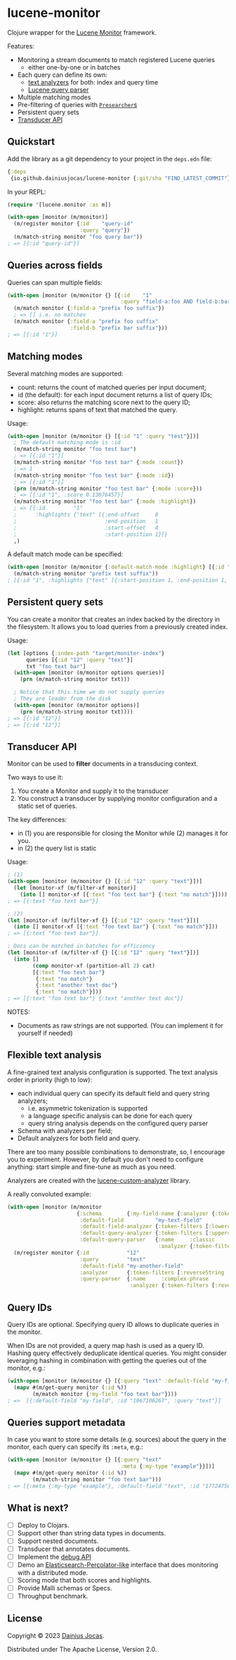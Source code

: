 # lucene-monitor

Clojure wrapper for the [Lucene Monitor](https://lucene.apache.org/core/9_7_0/monitor/index.html) framework.

Features:
- Monitoring a stream documents to match registered Lucene queries
  - either one-by-one or in batches
- Each query can define its own:
  - [text analyzers](https://github.com/dainiusjocas/lucene-custom-analyzer) for both: index and query time
  - [Lucene query parser](https://github.com/dainiusjocas/lucene-query-parsing)
- Multiple matching modes
- Pre-filtering of queries with [`Presearcher`s](https://lucene.apache.org/core/9_7_0/monitor/org/apache/lucene/monitor/Presearcher.html)
- Persistent query sets
- [Transducer API](https://clojure.org/reference/transducers)

## Quickstart

Add the library as a git dependency to your project in the `deps.edn` file:

```clojure
{:deps
 {io.github.dainiusjocas/lucene-monitor {:git/sha "FIND_LATEST_COMMIT"}}}
```

In your REPL:

```clojure
(require '[lucene.monitor :as m])

(with-open [monitor (m/monitor)]
  (m/register monitor {:id    "query-id"
                       :query "query"})
  (m/match-string monitor "foo query bar"))
; => [{:id "query-id"}]
```

## Queries across fields

Queries can span multiple fields:
```clojure
(with-open [monitor (m/monitor {} [{:id    "1"
                                    :query "field-a:foo AND field-b:bar"}])]
  (m/match monitor {:field-a "prefix foo suffix"})
  ; => [] i.e. no matches
  (m/match monitor {:field-a "prefix foo suffix"
                    :field-b "prefix bar suffix"}))
; => [{:id "1"}]
```

## Matching modes

Several matching modes are supported:
- count: returns the count of matched queries per input document;
- id (the default): for each input document returns a list of query IDs;
- score: also returns the matching score next to the query ID;
- highlight: returns spans of text that matched the query.

Usage:
```clojure
(with-open [monitor (m/monitor {} [{:id "1" :query "test"}])]
  ; The default matching mode is :id
  (m/match-string monitor "foo test bar")
  ; => [{:id "1"}]
  (m/match-string monitor "foo test bar" {:mode :count})
  ; => 1
  (m/match-string monitor "foo test bar" {:mode :id})
  ; => [{:id "1"}]
  (prn (m/match-string monitor "foo test bar" {:mode :score}))
  ; => [{:id "1", :score 0.13076457}]
  (m/match-string monitor "foo test bar" {:mode :highlight})
  ; => [{:id         "1"
  ;      :highlights {"text" [{:end-offset     8
  ;                            :end-position   1
  ;                            :start-offset   4
  ;                            :start-position 1}]}
  ,)
```

A default match mode can be specified:
```clojure
(with-open [monitor (m/monitor {:default-match-mode :highlight} [{:id "1" :query "test"}])]
  (m/match-string monitor "prefix test suffix"))
; [{:id "1", :highlights {"text" [{:start-position 1, :end-position 1, :start-offset 7, :end-offset 11}]}}]
```

## Persistent query sets

You can create a monitor that creates an index backed by the directory in the filesystem.
It allows you to load queries from a previously created index.

Usage:
```clojure
(let [options {:index-path "target/monitor-index"}
      queries [{:id "12" :query "text"}]
      txt "foo text bar"]
  (with-open [monitor (m/monitor options queries)]
    (prn (m/match-string monitor txt)))

  ; Notice that this time we do not supply queries
  ; They are loader from the disk
  (with-open [monitor (m/monitor options)]
    (prn (m/match-string monitor txt))))
; => [{:id "12"}]
; => [{:id "12"}]
```

## Transducer API

Monitor can be used to **filter** documents in a transducing context.

Two ways to use it:
1. You create a Monitor and supply it to the transducer
2. You construct a transducer by supplying monitor configuration and a static set of queries.

The key differences:
- in (1) you are responsible for closing the Monitor while (2) manages it for you.
- in (2) the query list is static

Usage:
```clojure
; (1) 
(with-open [monitor (m/monitor {} [{:id "12" :query "text"}])]
  (let [monitor-xf (m/filter-xf monitor)]
    (into [] monitor-xf [{:text "foo text bar"} {:text "no match"}])))
; => [{:text "foo text bar"}]

; (2)
(let [monitor-xf (m/filter-xf {} [{:id "12" :query "text"}])]
  (into [] monitor-xf [{:text "foo text bar"} {:text "no match"}]))
; => [{:text "foo text bar"}]

; Docs can be matched in batches for efficiency
(let [monitor-xf (m/filter-xf {} [{:id "12" :query "text"}])]
  (into []
        (comp monitor-xf (partition-all 2) cat)
        [{:text "foo text bar"}
         {:text "no match"}
         {:text "another text doc"}
         {:text "no match"}]))
; => [{:text "foo text bar"} {:text "another text doc"}]
```

NOTES:
- Documents as raw strings are not supported. (You can implement it for yourself if needed)

## Flexible text analysis

A fine-grained text analysis configuration is supported.
The text analysis order in priority (high to low):
- each individual query can specify its default field and query string analyzers;
  - i.e. asymmetric tokenization is supported
  - a language specific analysis can be done for each query
  - query string analysis depends on the configured query parser
- Schema with analyzers per field;
- Default analyzers for both field and query.

There are too many possible combinations to demonstrate, so, I encourage you to experiment.
However, by default you don't need to configure anything: start simple and fine-tune as much as you need. 

Analyzers are created with the [lucene-custom-analyzer](https://github.com/dainiusjocas/lucene-custom-analyzer) library. 

A really convoluted example:
```clojure
(with-open [monitor (m/monitor
                      {:schema        {:my-field-name {:analyzer {:token-filters [:reverseString]}}}
                       :default-field          "my-text-field"
                       :default-field-analyzer {:token-filters [:lowercase]}
                       :default-query-analyzer {:token-filters [:uppercase]}
                       :default-query-parser   {:name     :classic
                                                :analyzer {:token-filters [:uppercase]}}})]
  (m/register monitor {:id            "12"
                       :query         "test"
                       :default-field "my-another-field"
                       :analyzer      {:token-filters [:reverseString :uppercase]}
                       :query-parser  {:name     :complex-phrase
                                       :analyzer {:token-filters [:reverseString :uppercase]}}}))
```

## Query IDs

Query IDs are optional.
Specifying query ID allows to duplicate queries in the monitor.

When IDs are not provided, a query map hash is used as a query ID.
Hashing query effectively deduplicate identical queries.
You might consider leveraging hashing in combination with getting the queries out of the monitor, e.g.:
```clojure
(with-open [monitor (m/monitor {} [{:query "text" :default-field "my-field"}])]
  (mapv #(m/get-query monitor (:id %))
        (m/match monitor {:my-field "foo text bar"})))
; =>  [{:default-field "my-field", :id "1067106267", :query "text"}]
```

## Queries support metadata

In case you want to store some details (e.g. sources) about the query in the monitor,
each query can specify its `:meta`, e.g.:
```clojure
(with-open [monitor (m/monitor {} [{:query "text"
                                    :meta {:my-type "example"}}])]
  (mapv #(m/get-query monitor (:id %))
        (m/match-string monitor "foo text bar")))
; => [{:meta {:my-type "example"}, :default-field "text", :id "1772475640", :query "text"}]
```

## What is next?

- [ ] Deploy to Clojars.
- [ ] Support other than string data types in documents.
- [ ] Support nested documents.
- [ ] Transducer that annotates documents.
- [ ] Implement the [debug API](https://lucene.apache.org/core/9_7_0/monitor/org/apache/lucene/monitor/Monitor.html#debug(org.apache.lucene.document.Document%5B%5D,org.apache.lucene.monitor.MatcherFactory))
- [ ] Demo an [Elasticsearch-Percolator-like](https://www.elastic.co/guide/en/elasticsearch/reference/current/query-dsl-percolate-query.html) interface that does monitoring with a distributed mode.
- [ ] Scoring mode that both scores and highlights.
- [ ] Provide Malli schemas or Specs.
- [ ] Throughput benchmark.

## License

Copyright &copy; 2023 [Dainius Jocas](https://www.jocas.lt).

Distributed under The Apache License, Version 2.0.

